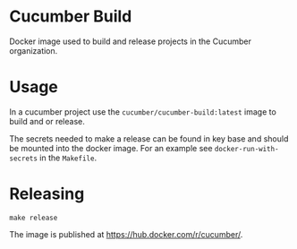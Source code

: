 Cucumber Build
==============

Docker image used to build and release projects in the Cucumber organization.

# Usage #

In a cucumber project use the `cucumber/cucumber-build:latest` image to build
and or release.

The secrets needed to make a release can be found in key base
and should be mounted into the docker image. For an example see 
`docker-run-with-secrets` in the `Makefile`.

# Releasing

```shell script
make release
```

The image is published at https://hub.docker.com/r/cucumber/.
